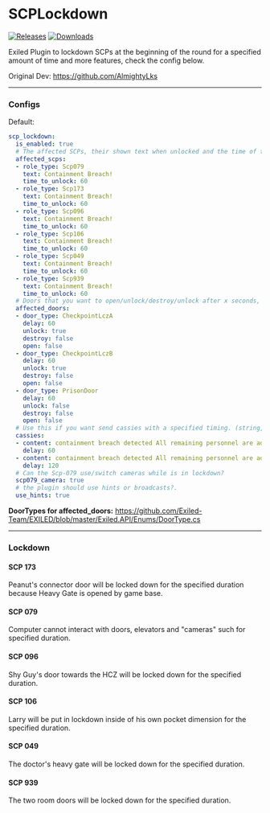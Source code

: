 # SCPLockdown

<a href="https://github.com/Raul125/SCPLockdown/releases"><img src="https://img.shields.io/github/v/release/Raul125/SCPLockdown?include_prereleases&label=Release" alt="Releases"></a>
<a href="https://github.com/Raul125/SCPLockdown/releases"><img src="https://img.shields.io/github/downloads/Raul125/SCPLockdown/total?label=Downloads" alt="Downloads"></a>

Exiled Plugin to lockdown SCPs at the beginning of the round for a specified amount of time and more features, check the config below.<br>

Original Dev: https://github.com/AlmightyLks

---
### Configs

Default:  
```yaml
scp_lockdown:
  is_enabled: true
  # The affected SCPs, their shown text when unlocked and the time of their lockdown. (RoleType, string, int => RoleType, text, time in seconds)
  affected_scps:
  - role_type: Scp079
    text: Containment Breach!
    time_to_unlock: 60
  - role_type: Scp173
    text: Containment Breach!
    time_to_unlock: 60
  - role_type: Scp096
    text: Containment Breach!
    time_to_unlock: 60
  - role_type: Scp106
    text: Containment Breach!
    time_to_unlock: 60
  - role_type: Scp049
    text: Containment Breach!
    time_to_unlock: 60
  - role_type: Scp939
    text: Containment Breach!
    time_to_unlock: 60
  # Doors that you want to open/unlock/destroy/unlock after x seconds, this doors are locked at the round start. (DoorType, int, bool, bool, bool => DoorType, delay in seconds, unlock?, open?, destroy?)
  affected_doors:
  - door_type: CheckpointLczA
    delay: 60
    unlock: true
    destroy: false
    open: false
  - door_type: CheckpointLczB
    delay: 60
    unlock: true
    destroy: false
    open: false
  - door_type: PrisonDoor
    delay: 60
    unlock: false
    destroy: false
    open: false
  # Use this if you want send cassies with a specified timing. (string, int => cassie text, delay in seconds)
  cassies:
  - content: containment breach detected All remaining personnel are advised to proceed with standard evacuation protocols
    delay: 60
  - content: containment breach detected All remaining personnel are advised to proceed with standard evacuation protocols
    delay: 120
  # Can the Scp-079 use/switch cameras while is in lockdown?
  scp079_camera: true
  # the plugin should use hints or broadcasts?.
  use_hints: true
```

**DoorTypes for affected_doors:** https://github.com/Exiled-Team/EXILED/blob/master/Exiled.API/Enums/DoorType.cs

---
### Lockdown

#### SCP 173
Peanut's connector door will be locked down for the specified duration because Heavy Gate is opened by game base.  

#### SCP 079
Computer cannot interact with doors, elevators and "cameras" such for specified duration.

#### SCP 096
Shy Guy's door towards the HCZ will be locked down for the specified duration.  

#### SCP 106
Larry will be put in lockdown inside of his own pocket dimension for the specified duration.  

#### SCP 049
The doctor's heavy gate will be locked down for the specified duration.  

#### SCP 939
The two room doors will be locked down for the specified duration.  
